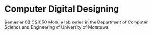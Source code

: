 # Computer Digital Designing
 Semester 02 CS1050 Module lab series in the Department of Computer Science and Engineering of University of Moratuwa.
